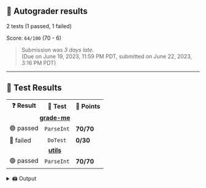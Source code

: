 <h2>📝 Autograder results</h2>
2 tests (1 passed, 1 failed)<p>Score: <code>64/100</code> (70 - 6)</p>
<blockquote>Submission was <i>3 days late</i>.<br>(Due on June 19, 2023, 11:59 PM PDT, submitted on June 22, 2023, 3:16 PM PDT)</blockquote>
<hr>
<h2>🧪 Test Results</h2>
<table>
<th>❓ Result</th>
<th>🧪 Test</th>
<th>💯 Points</th>
<tr><td colspan=3 align="center"><b><u>grade-me</u></b></td></tr>
<tr><td>🟢 passed</td><td align="center"><code>ParseInt</code></td><td><b>70/70</b></td></tr>
<tr><td>🔴 failed</td><td align="center"><code>DoTest</code></td><td><b>0/30</b></td></tr>
<tr><td colspan=3 align="center"><b><u>utils</u></b></td></tr>
<tr><td>🟢 passed</td><td align="center"><code>ParseInt</code></td><td><b>70/70</b></td></tr>
</table>
<details>
<summary>🖨️ Output</summary>
<pre><code>=== RUN   TestParse_60
--- PASS: TestParse_60 (0.00s)
=== RUN   TestAdd_20
    main_test.go:27: sum = -5; want 5
--- FAIL: TestAdd_20 (0.00s)
=== RUN   TestPass_10
--- PASS: TestPass_10 (0.00s)
=== RUN   TestFail_10
    main_test.go:36: fail
--- FAIL: TestFail_10 (0.00s)
</code></pre>
</details>
